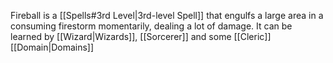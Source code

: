 Fireball is a [[Spells#3rd Level|3rd-level Spell]] that engulfs a large area in a consuming firestorm momentarily, dealing a lot of damage. It can be learned by [[Wizard|Wizards]], [[Sorcerer]] and some [[Cleric]] [[Domain|Domains]]